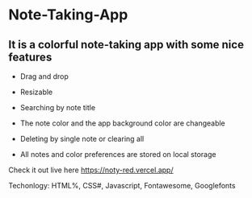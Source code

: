 # Note-Taking-App
 

## It is a colorful note-taking app with some nice features

- Drag and drop 

- Resizable 

- Searching by note title

- The note color and the app background color are changeable

- Deleting by single note or clearing all

- All notes and color preferences are stored on local storage

Check it out live here https://noty-red.vercel.app/

Techonlogy: HTML%, CSS#, Javascript, Fontawesome, Googlefonts


